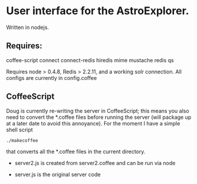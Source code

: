 # User interface for the AstroExplorer.

Written in nodejs.

## Requires:

coffee-script
connect
connect-redis
hiredis
mime
mustache
redis
qs

Requires node > 0.4.8, Redis > 2.2.11, and a working solr connection.
All configs are currently in config.coffee

## CoffeeScript

Doug is currently re-writing the server in CoffeeScript; this means you
also need to convert the *.coffee files before running the server
(will package up at a later date to avoid this annoyance). For the moment
I have a simple shell script

    ./makecoffee

that converts all the *.coffee files in the current directory.

 - server2.js is created from server2.coffee and can be run via node

 - server.js is the original server code


